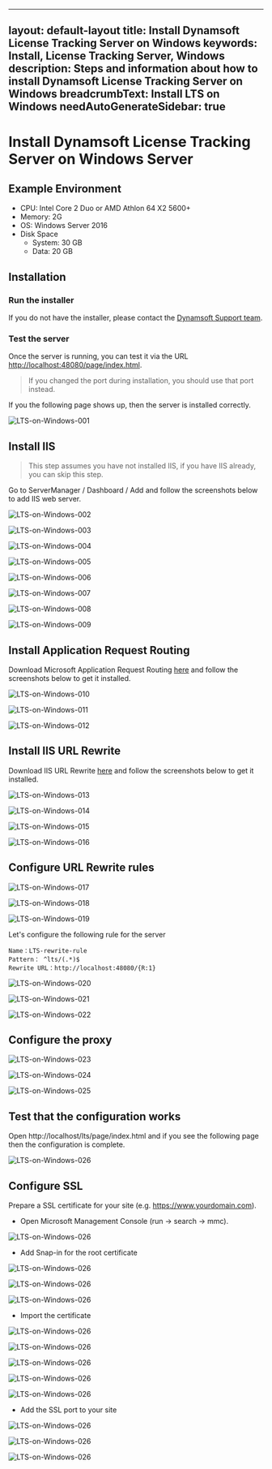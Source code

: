 
---
layout: default-layout
title: Install Dynamsoft License Tracking Server on Windows
keywords: Install, License Tracking Server, Windows
description: Steps and information about how to install Dynamsoft License Tracking Server on Windows
breadcrumbText: Install LTS on Windows
needAutoGenerateSidebar: true
---

# Install Dynamsoft License Tracking Server on Windows Server

## Example Environment

* CPU: Intel Core 2 Duo or AMD Athlon 64 X2 5600+
* Memory: 2G
* OS: Windows Server 2016
* Disk Space
  + System: 30 GB
  + Data: 20 GB

## Installation

### Run the installer

If you do not have the installer, please contact the [Dynamsoft Support team](mailto:support@dynamsoft.com).

### Test the server

Once the server is running, you can test it via the URL [http://localhost:48080/page/index.html](http://localhost:48080/page/index.html).

> If you changed the port during installation, you should use that port instead.

If you the following page shows up, then the server is installed correctly.

![LTS-on-Windows-001]({{site.assets}}imgs/ltsonwin-001.png)

## Install IIS

> This step assumes you have not installed IIS, if you have IIS already, you can skip this step.

Go to ServerManager / Dashboard / Add and follow the screenshots below to add IIS web server.

![LTS-on-Windows-002]({{site.assets}}imgs/ltsonwin-002.png)

![LTS-on-Windows-003]({{site.assets}}imgs/ltsonwin-003.png)

![LTS-on-Windows-004]({{site.assets}}imgs/ltsonwin-004.png)

![LTS-on-Windows-005]({{site.assets}}imgs/ltsonwin-005.png)

![LTS-on-Windows-006]({{site.assets}}imgs/ltsonwin-006.png)

![LTS-on-Windows-007]({{site.assets}}imgs/ltsonwin-007.png)

![LTS-on-Windows-008]({{site.assets}}imgs/ltsonwin-008.png)

![LTS-on-Windows-009]({{site.assets}}imgs/ltsonwin-009.png)

## Install Application Request Routing

Download Microsoft Application Request Routing [here](https://www.microsoft.com/en-us/download/confirmation.aspx?id=47333) and follow the screenshots below to get it installed.

![LTS-on-Windows-010]({{site.assets}}imgs/ltsonwin-010.png)

![LTS-on-Windows-011]({{site.assets}}imgs/ltsonwin-011.png)

![LTS-on-Windows-012]({{site.assets}}imgs/ltsonwin-012.png)

## Install IIS URL Rewrite

Download IIS URL Rewrite [here](https://www.iis.net/downloads/microsoft/url-rewrite) and follow the screenshots below to get it installed.

![LTS-on-Windows-013]({{site.assets}}imgs/ltsonwin-013.png)

![LTS-on-Windows-014]({{site.assets}}imgs/ltsonwin-014.png)

![LTS-on-Windows-015]({{site.assets}}imgs/ltsonwin-015.png)

![LTS-on-Windows-016]({{site.assets}}imgs/ltsonwin-016.png)

## Configure URL Rewrite rules

![LTS-on-Windows-017]({{site.assets}}imgs/ltsonwin-017.png)

![LTS-on-Windows-018]({{site.assets}}imgs/ltsonwin-018.png)

![LTS-on-Windows-019]({{site.assets}}imgs/ltsonwin-019.png)

Let's configure the following rule for the server

``` text
Name：LTS-rewrite-rule
Pattern： ^lts/(.*)$
Rewrite URL：http://localhost:48080/{R:1}
```

![LTS-on-Windows-020]({{site.assets}}imgs/ltsonwin-020.png)

![LTS-on-Windows-021]({{site.assets}}imgs/ltsonwin-021.png)

![LTS-on-Windows-022]({{site.assets}}imgs/ltsonwin-022.png)

## Configure the proxy

![LTS-on-Windows-023]({{site.assets}}imgs/ltsonwin-023.png)

![LTS-on-Windows-024]({{site.assets}}imgs/ltsonwin-024.png)

![LTS-on-Windows-025]({{site.assets}}imgs/ltsonwin-025.png)

## Test that the configuration works

Open http://localhost/lts/page/index.html and if you see the following page then the configuration is complete.

![LTS-on-Windows-026]({{site.assets}}imgs/ltsonwin-026.png)

## Configure SSL

Prepare a SSL certificate for your site (e.g. https://www.yourdomain.com).

* Open Microsoft Management Console (run -> search -> mmc).

![LTS-on-Windows-026]({{site.assets}}imgs/ltsonwin-027.png)

* Add Snap-in for the root certificate

![LTS-on-Windows-026]({{site.assets}}imgs/ltsonwin-028.png)

![LTS-on-Windows-026]({{site.assets}}imgs/ltsonwin-029.png)

![LTS-on-Windows-026]({{site.assets}}imgs/ltsonwin-030.png)

* Import the certificate

![LTS-on-Windows-026]({{site.assets}}imgs/ltsonwin-031.png)

![LTS-on-Windows-026]({{site.assets}}imgs/ltsonwin-032.png)

![LTS-on-Windows-026]({{site.assets}}imgs/ltsonwin-033.png)

![LTS-on-Windows-026]({{site.assets}}imgs/ltsonwin-034.png)

![LTS-on-Windows-026]({{site.assets}}imgs/ltsonwin-035.png)

* Add the SSL port to your site

![LTS-on-Windows-026]({{site.assets}}imgs/ltsonwin-036.png)

![LTS-on-Windows-026]({{site.assets}}imgs/ltsonwin-037.png)

![LTS-on-Windows-026]({{site.assets}}imgs/ltsonwin-038.png)
